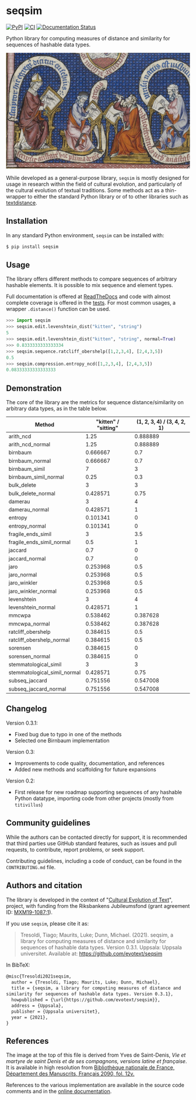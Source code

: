 # seqsim

[![PyPI](https://img.shields.io/pypi/v/seqsim.svg)](https://pypi.org/project/seqsim)
[![CI](https://github.com/evotext/seqsim/actions/workflows/main.yml/badge.svg)](https://github.com/evotext/seqsim/actions/workflows/main.yml)
[![Documentation Status](https://readthedocs.org/projects/seqsim/badge/?version=latest)](https://seqsim.readthedocs.io/en/latest/?badge=latest)

Python library for computing measures of distance and similarity for sequences of hashable data types.

![scriptorium](https://raw.githubusercontent.com/evotext/seqsim/main/docs/scriptorium_small.jpg)

While developed as a general-purpose library, `seqsim` is mostly designed for usage
in research within the field of cultural evolution, and particularly of the
cultural evolution of textual traditions. Some methods act as a thin-wrapper
to either the standard Python library or of to other libraries such as
[textdistance](https://github.com/life4/textdistance). 

## Installation

In any standard Python environment, `seqsim` can be installed with:

```bash
$ pip install seqsim
```

## Usage

The library offers different methods to compare sequences of arbitrary hashable elements.
It is possible to mix sequence and element types.

Full documentation is offered at [ReadTheDocs](https://seqsim.readthedocs.io/en/latest/?badge=latest) and
code with almost complete coverage is offered in the
[tests](https://github.com/evotext/seqsim/tree/main/tests). For most common usages,
a wrapper `.distance()` function can be used.

```python
>>> import seqsim
>>> seqsim.edit.levenshtein_dist("kitten", "string")
5
>>> seqsim.edit.levenshtein_dist("kitten", "string", normal=True)
>>> 0.8333333333333334
>>> seqsim.sequence.ratcliff_obershelp([1,2,3,4], [2,4,3,5])
0.5
>>> seqsim.compression.entropy_ncd([1,2,3,4], [2,4,3,5])
0.08333333333333333
```

## Demonstration

The core of the library are the metrics for sequence distance/similarity on
arbitrary data types, as in the table below.

| Method                       |   "kitten" / "sitting" |   (1, 2, 3, 4) / (3, 4, 2, 1) |
|------------------------------|------------------------|-------------------------------|
| arith_ncd                    |               1.25     |                      0.888889 |
| arith_ncd_normal             |               1.25     |                      0.888889 |
| birnbaum                     |               0.666667 |                      0.7      |
| birnbaum_normal              |               0.666667 |                      0.7      |
| birnbaum_simil               |               7        |                      3        |
| birnbaum_simil_normal        |               0.25     |                      0.3      |
| bulk_delete                  |               3        |                      3        |
| bulk_delete_normal           |               0.428571 |                      0.75     |
| damerau                      |               3        |                      4        |
| damerau_normal               |               0.428571 |                      1        |
| entropy                      |               0.101341 |                      0        |
| entropy_normal               |               0.101341 |                      0        |
| fragile_ends_simil           |               3        |                      3.5      |
| fragile_ends_simil_normal    |               0.5      |                      1        |
| jaccard                      |               0.7      |                      0        |
| jaccard_normal               |               0.7      |                      0        |
| jaro                         |               0.253968 |                      0.5      |
| jaro_normal                  |               0.253968 |                      0.5      |
| jaro_winkler                 |               0.253968 |                      0.5      |
| jaro_winkler_normal          |               0.253968 |                      0.5      |
| levenshtein                  |               3        |                      4        |
| levenshtein_normal           |               0.428571 |                      1        |
| mmcwpa                       |               0.538462 |                      0.387628 |
| mmcwpa_normal                |               0.538462 |                      0.387628 |
| ratcliff_obershelp           |               0.384615 |                      0.5      |
| ratcliff_obershelp_normal    |               0.384615 |                      0.5      |
| sorensen                     |               0.384615 |                      0        |
| sorensen_normal              |               0.384615 |                      0        |
| stemmatological_simil        |               3        |                      3        |
| stemmatological_simil_normal |               0.428571 |                      0.75     |
| subseq_jaccard               |               0.751556 |                      0.547008 |
| subseq_jaccard_normal        |               0.751556 |                      0.547008 |


## Changelog

Version 0.3.1:
  - Fixed bug due to typo in one of the methods
  - Selected one Birnbaum implementation

Version 0.3:

  - Improvements to code quality, documentation, and references
  - Added new methods and scaffolding for future expansions

Version 0.2:

  - First release for new roadmap supporting sequences of any hashable Python
    datatype, importing code from other projects (mostly from `titivillus`)
    
## Community guidelines

While the authors can be contacted directly for support, it is recommended that third 
parties use GitHub standard features, such as issues and pull requests, to contribute, 
report problems, or seek support.

Contributing guidelines, including a code of conduct, can be found in the
`CONTRIBUTING.md` file.

## Authors and citation

The library is developed in the context of "[Cultural Evolution of Text](https://www.evotext.se)",
project, with funding from the Riksbankens Jubileumsfond (grant agreement ID:
[MXM19-1087:1](https://www.rj.se/en/anslag/2019/cultural-evolution-of-texts/)).

If you use `seqsim`, please cite it as:

> Tresoldi, Tiago; Maurits, Luke; Dunn, Michael. (2021). seqsim, a library
> for computing measures of distance and similarity for sequences of hashable data
> types. Version 0.3.1. Uppsala: Uppsala universitet.
> Available at: https://github.com/evotext/seqsim

In BibTeX:

```
@misc{Tresoldi2021seqsim,
  author = {Tresoldi, Tiago; Maurits, Luke; Dunn, Michael},
  title = {seqsim, a library for computing measures of distance and similarity for sequences of hashable data types. Version 0.3.1},
  howpublished = {\url{https://github.com/evotext/seqsim}},
  address = {Uppsala},
  publisher = {Uppsala universitet},
  year = {2021},
}
```

## References

The image at the top of this file is derived from Yves de Saint-Denis, *Vie et martyre de saint
Denis et de ses compagnons, versions latine et française*. It is available in high
resolution from [Bibliothèque nationale de France, Département des Manuscrits, Français 2090,
fol. 12v.](http://gallica.bnf.fr/ark:/12148/btv1b8447296x/f30.item)

References to the various implementation are available in the source code comments and in
the [online documentation](https://seqsim.readthedocs.io/en/latest/?badge=latest).

